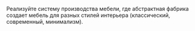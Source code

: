 Реализуйте систему производства мебели, где абстрактная фабрика создает мебель для разных стилей интерьера (классический, современный, минимализм).